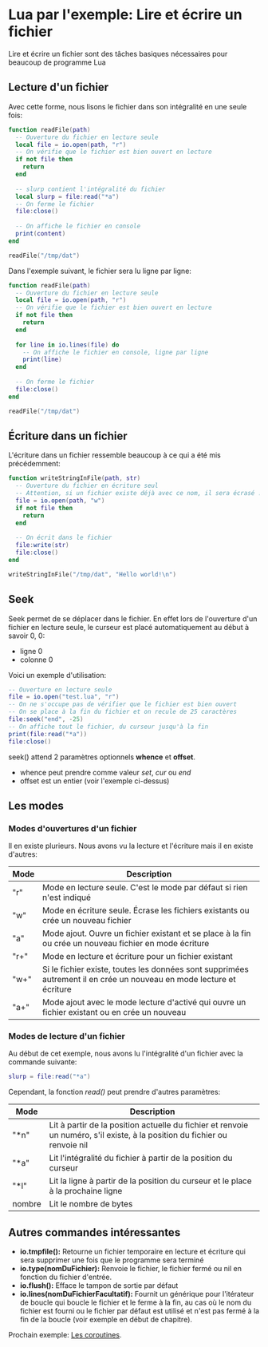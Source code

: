 # Lua par l'exemple: Lire et écrire un fichier

Lire et écrire un fichier sont des tâches basiques nécessaires pour beaucoup de programme Lua

## Lecture d'un fichier

Avec cette forme, nous lisons le fichier dans son intégralité en une seule fois:

```lua
function readFile(path)
  -- Ouverture du fichier en lecture seule
  local file = io.open(path, "r")
  -- On vérifie que le fichier est bien ouvert en lecture
  if not file then
    return
  end
  
  -- slurp contient l'intégralité du fichier
  local slurp = file:read("*a")
  -- On ferme le fichier
  file:close()
  
  -- On affiche le fichier en console
  print(content)
end

readFile("/tmp/dat")
```

Dans l'exemple suivant, le fichier sera lu ligne par ligne:
```lua
function readFile(path)
  -- Ouverture du fichier en lecture seule
  local file = io.open(path, "r")
  -- On vérifie que le fichier est bien ouvert en lecture
  if not file then
    return
  end
  
  for line in io.lines(file) do
    -- On affiche le fichier en console, ligne par ligne
    print(line)
  end
  
  -- On ferme le fichier
  file:close()
end

readFile("/tmp/dat")
```

## Écriture dans un fichier
L'écriture dans un fichier ressemble beaucoup à ce qui a été mis précédemment:
```lua
function writeStringInFile(path, str)
  -- Ouverture du fichier en écriture seul
  -- Attention, si un fichier existe déjà avec ce nom, il sera écrasé !
  file = io.open(path, "w")
  if not file then
    return
  end
  
  -- On écrit dans le fichier
  file:write(str)
  file:close()
end

writeStringInFile("/tmp/dat", "Hello world!\n")
```

## Seek
Seek permet de se déplacer dans le fichier. En effet lors de l'ouverture d'un fichier en lecture seule, le curseur est placé automatiquement au début à savoir 0, 0:
* ligne 0
* colonne 0

Voici un exemple d'utilisation:
```lua
-- Ouverture en lecture seule
file = io.open("test.lua", "r")
-- On ne s'occupe pas de vérifier que le fichier est bien ouvert
-- On se place à la fin du fichier et on recule de 25 caractères
file:seek("end", -25)
-- On affiche tout le fichier, du curseur jusqu'à la fin
print(file:read("*a"))
file:close()
```

seek() attend 2 paramètres optionnels **whence** et **offset**.
* whence peut prendre comme valeur *set*, *cur* ou *end*
* offset est un entier (voir l'exemple ci-dessus)


## Les modes
### Modes d'ouvertures d'un fichier
Il en existe plurieurs. Nous avons vu la lecture et l'écriture mais il en existe d'autres:

| Mode | Description                                                                                                          |
| ---- | -------------------------------------------------------------------------------------------------------------------- |
| "r"  | Mode en lecture seule. C'est le mode par défaut si rien n'est indiqué                                                |
| "w"  | Mode en écriture seule. Écrase les fichiers existants ou crée un nouveau fichier                                     |
| "a"  | Mode ajout. Ouvre un fichier existant et se place à la fin ou crée un nouveau fichier en mode écriture               |
| "r+" | Mode en lecture et écriture pour un fichier existant                                                                 |
| "w+" | Si le fichier existe, toutes les données sont supprimées autrement il en crée un nouveau en mode lecture et écriture |
| "a+" | Mode ajout avec le mode lecture d'activé qui ouvre un fichier existant ou en crée un nouveau                         |

### Modes de lecture d'un fichier
Au début de cet exemple, nous avons lu l'intégralité d'un fichier avec la commande suivante:
```lua
slurp = file:read("*a")
```

Cependant, la fonction *read()* peut prendre d'autres paramètres:

| Mode   | Description                                                                                                                |
| ------ | -------------------------------------------------------------------------------------------------------------------------- |
| "*n"   | Lit à partir de la position actuelle du fichier et renvoie un numéro, s'il existe, à la position du fichier ou renvoie nil |
| "*a"   | Lit l'intégralité du fichier à partir de la position du curseur                                                            |
| "*l"   | Lit la ligne à partir de la position du curseur et le place à la prochaine ligne                                           |
| nombre | Lit le nombre de bytes                                                                                                     |

## Autres commandes intéressantes

* **io.tmpfile():** Retourne un fichier temporaire en lecture et écriture qui sera supprimer une fois que le programme sera terminé
* **io.type(nomDuFichier):** Renvoie le fichier, le fichier fermé ou nil en fonction du fichier d'entrée.
* **io.flush():** Efface le tampon de sortie par défaut
* **io.lines(nomDuFichierFacultatif):** Fournit un générique pour l'itérateur de boucle qui boucle le fichier et le ferme à la fin, au cas où le nom du fichier est fourni ou le fichier par défaut est utilisé et n'est pas fermé à la fin de la boucle (voir exemple en début de chapitre).

Prochain exemple: [Les coroutines](coroutines.md).
